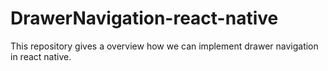 # DrawerNavigation-react-native
This repository gives a overview how we can implement drawer navigation in react native.

